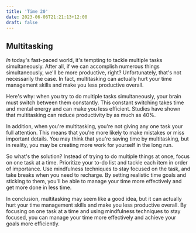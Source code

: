 ```yaml
---
title: 'Time 20'
date: 2023-06-06T21:21:13+12:00
draft: false
---
```


## Multitasking

_In_ today's fast-paced world, it's tempting to tackle multiple tasks simultaneously. After all, if we can accomplish numerous things simultaneously, we'll be more productive, right? Unfortunately, that's not necessarily the case. In fact, multitasking can actually hurt your time management skills and make you less productive overall.

Here's why: when you try to do multiple tasks simultaneously, your brain must switch between them constantly. This constant switching takes time and mental energy and can make you less efficient. Studies have shown that multitasking can reduce productivity by as much as 40%.

In addition, when you're multitasking, you're not giving any one task your full attention. This means that you're more likely to make mistakes or miss important details. You may think that you're saving time by multitasking, but in reality, you may be creating more work for yourself in the long run.

So what's the solution? Instead of trying to do multiple things at once, focus on one task at a time. Prioritize your to-do list and tackle each item in order of importance. Use mindfulness techniques to stay focused on the task, and take breaks when you need to recharge. By setting realistic time goals and sticking to them, you'll be able to manage your time more effectively and get more done in less time.

In conclusion, multitasking may seem like a good idea, but it can actually hurt your time management skills and make you less productive overall. By focusing on one task at a time and using mindfulness techniques to stay focused, you can manage your time more effectively and achieve your goals more efficiently.
